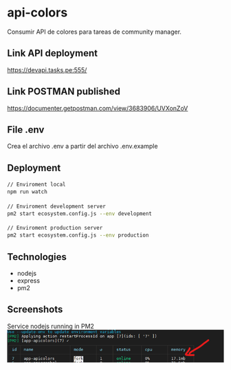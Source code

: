 # api-colors
Consumir API de colores para tareas de community manager.

## Link API deployment
https://devapi.tasks.pe:555/

## Link POSTMAN published
https://documenter.getpostman.com/view/3683906/UVXonZoV

## File .env
Crea el archivo .env a partir del archivo .env.example

## Deployment
```bash
// Enviroment local
npm run watch

// Enviroment development server
pm2 start ecosystem.config.js --env development

// Enviroment production server
pm2 start ecosystem.config.js --env production
```

## Technologies
- nodejs
- express
- pm2

## Screenshots
Service nodejs running in PM2 <br/>
![plot](./public/pm2_deployment.png)
